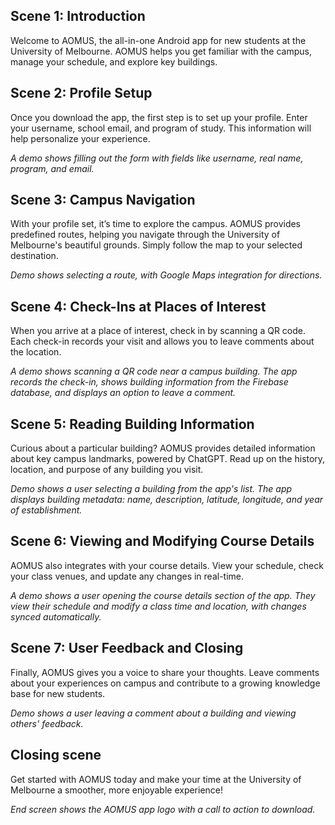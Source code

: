 ## Scene 1: Introduction

Welcome to AOMUS, the all-in-one Android app for new students at the University of Melbourne. AOMUS helps you get familiar with the campus, manage your schedule, and explore key buildings.

## Scene 2: Profile Setup

Once you download the app, the first step is to set up your profile. Enter your username, school email, and program of study. This information will help personalize your experience.

_A demo shows filling out the form with fields like username, real name, program, and email._

## Scene 3: Campus Navigation

With your profile set, it’s time to explore the campus. AOMUS provides predefined routes, helping you navigate through the University of Melbourne's beautiful grounds. Simply follow the map to your selected destination.

_Demo shows selecting a route, with Google Maps integration for directions._

## Scene 4: Check-Ins at Places of Interest

When you arrive at a place of interest, check in by scanning a QR code. Each check-in records your visit and allows you to leave comments about the location.

_A demo shows scanning a QR code near a campus building. The app records the check-in, shows building information from the Firebase database, and displays an option to leave a comment._

## Scene 5: Reading Building Information

Curious about a particular building? AOMUS provides detailed information about key campus landmarks, powered by ChatGPT. Read up on the history, location, and purpose of any building you visit.

_Demo shows a user selecting a building from the app's list. The app displays building metadata: name, description, latitude, longitude, and year of establishment._

## Scene 6: Viewing and Modifying Course Details

AOMUS also integrates with your course details. View your schedule, check your class venues, and update any changes in real-time.

_A demo shows a user opening the course details section of the app. They view their schedule and modify a class time and location, with changes synced automatically._

## Scene 7: User Feedback and Closing

Finally, AOMUS gives you a voice to share your thoughts. Leave comments about your experiences on campus and contribute to a growing knowledge base for new students.

_Demo shows a user leaving a comment about a building and viewing others' feedback._

## Closing scene

Get started with AOMUS today and make your time at the University of Melbourne a smoother, more enjoyable experience!

_End screen shows the AOMUS app logo with a call to action to download._
